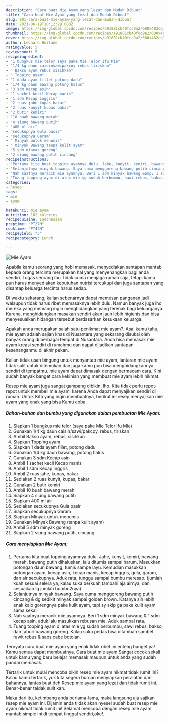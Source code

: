 ```yaml
---
description: "Cara buat Mie Ayam yang lezat dan Mudah Dibuat"
title: "Cara buat Mie Ayam yang lezat dan Mudah Dibuat"
slug: 901-cara-buat-mie-ayam-yang-lezat-dan-mudah-dibuat
date: 2021-06-19T18:12:29.083Z
image: https://img-global.cpcdn.com/recipes/a91881cb40fcc9a2/680x482cq70/mie-ayam-foto-resep-utama.jpg
thumbnail: https://img-global.cpcdn.com/recipes/a91881cb40fcc9a2/680x482cq70/mie-ayam-foto-resep-utama.jpg
cover: https://img-global.cpcdn.com/recipes/a91881cb40fcc9a2/680x482cq70/mie-ayam-foto-resep-utama.jpg
author: Leonard Holland
ratingvalue: 5
reviewcount: 5
recipeingredient:
- "1 bungkus mie telor saya pake Mie Telor Ifu Mie"
- "1/4 kg daun caisinsawipakcoy rebus tiriskan"
- " Bakso ayam rebus sisihkan"
- " Topping ayam"
- "1 dada ayam fillet potong dadu"
- "1/4 kg daun bawang potong halus"
- "3 sdm Kecap asin"
- "1 sachet kecil Kecap manis"
- "1 sdm Kecap inggris"
- "2 ruas jahe kupas bakar"
- "2 ruas kunyit kupas bakar"
- "2 butir kemiri"
- "10 buah bawang merah"
- "4 siung bawang putih"
- "400 ml air"
- "secukupnya Gula pasir"
- "secukupnya Garam"
- " Minyak untuk menumis"
- " Minyak Bawang tanpa kulit ayam"
- "5 sdm minyak goreng"
- "2 siung bawang putih cincang"
recipeinstructions:
- "Pertama kita buat topping ayamnya dulu. Jahe, kunyit, kemiri, bawang merah, bawang putih dihaluskan, lalu ditumis sampai harum. Masukkan potongan daun bawang, tumis sampe layu. Kemudian masukkan potongan ayam, kecap asin, kecap manis, kecap inggris, gula, garam, dan air secukupnya. Aduk rata, tunggu sampai bumbu meresap. (jumlah kuah sesuai selera ya, kalau suka berkuah tambahi aja airnya, dan sesuaikan lg jumlah bumbu2nya)."
- "Selanjutnya minyak bawang. Saya cuma menggoreng bawang putih cincang &amp; dg sedikit minyak sampai golden brown. Katanya sih lebih enak kalo gorengnya pake kulit ayam, tapi sy skip ga pake kulit ayam sama sekali"
- "Nah saatnya meracik mie ayamnya. Beri 1 sdm minyak bawang &amp; 1 sdm kecap asin, aduk lalu masukkan rebusan mie. Aduk sampai rata."
- "Tuang topping ayam di atas mie yg sudah berbumbu, sawi rebus, bakso, dan taburi bawang goreng. Kalau suka pedas bisa ditambah sambel rawit rebus &amp; saos cabe botolan."
categories:
- Resep
tags:
- mie
- ayam

katakunci: mie ayam 
nutrition: 182 calories
recipecuisine: Indonesian
preptime: "PT27M"
cooktime: "PT42M"
recipeyield: "3"
recipecategory: Lunch

---
```



![Mie Ayam](https://img-global.cpcdn.com/recipes/a91881cb40fcc9a2/680x482cq70/mie-ayam-foto-resep-utama.jpg)

Apabila kamu seorang yang hobi memasak, menyediakan santapan mantab kepada orang tercinta merupakan hal yang menyenangkan bagi anda sendiri. Tugas seorang ibu Tidak cuma menjaga rumah saja, tetapi kamu pun harus menyediakan kebutuhan nutrisi tercukupi dan juga santapan yang disantap keluarga tercinta harus sedap.

Di waktu  sekarang, kalian sebenarnya dapat memesan panganan jadi walaupun tidak harus ribet memasaknya lebih dulu. Namun banyak juga lho mereka yang memang ingin menghidangkan yang terenak bagi keluarganya. Karena, menghidangkan masakan sendiri akan jauh lebih higienis dan bisa menyesuaikan hidangan tersebut berdasarkan kesukaan keluarga. 



Apakah anda merupakan salah satu penikmat mie ayam?. Asal kamu tahu, mie ayam adalah sajian khas di Nusantara yang sekarang disukai oleh banyak orang di berbagai tempat di Nusantara. Anda bisa memasak mie ayam kreasi sendiri di rumahmu dan dapat dijadikan santapan kesenanganmu di akhir pekan.

Kalian tidak usah bingung untuk menyantap mie ayam, lantaran mie ayam tidak sulit untuk ditemukan dan juga kamu pun bisa menghidangkannya sendiri di tempatmu. mie ayam dapat dimasak dengan bermacam cara. Kini sudah banyak banget cara kekinian yang membuat mie ayam lebih nikmat.

Resep mie ayam juga sangat gampang dibikin, lho. Kita tidak perlu repot-repot untuk membeli mie ayam, karena Anda dapat menyajikan sendiri di rumah. Untuk Kita yang ingin membuatnya, berikut ini resep menyajikan mie ayam yang enak yang bisa Kamu coba.

<!--inarticleads1-->

##### Bahan-bahan dan bumbu yang digunakan dalam pembuatan Mie Ayam:

1. Siapkan 1 bungkus mie telor (saya pake Mie Telor Ifu Mie)
1. Gunakan 1/4 kg daun caisin/sawi/pakcoy, rebus, tiriskan
1. Ambil  Bakso ayam, rebus, sisihkan
1. Siapkan  Topping ayam
1. Siapkan 1 dada ayam fillet, potong dadu
1. Gunakan 1/4 kg daun bawang, potong halus
1. Gunakan 3 sdm Kecap asin
1. Ambil 1 sachet kecil Kecap manis
1. Ambil 1 sdm Kecap inggris
1. Ambil 2 ruas jahe, kupas, bakar
1. Sediakan 2 ruas kunyit, kupas, bakar
1. Gunakan 2 butir kemiri
1. Ambil 10 buah bawang merah
1. Siapkan 4 siung bawang putih
1. Siapkan 400 ml air
1. Sediakan secukupnya Gula pasir
1. Siapkan secukupnya Garam
1. Siapkan  Minyak untuk menumis
1. Gunakan  Minyak Bawang (tanpa kulit ayam)
1. Ambil 5 sdm minyak goreng
1. Siapkan 2 siung bawang putih, cincang




<!--inarticleads2-->

##### Cara menyiapkan Mie Ayam:

1. Pertama kita buat topping ayamnya dulu. Jahe, kunyit, kemiri, bawang merah, bawang putih dihaluskan, lalu ditumis sampai harum. Masukkan potongan daun bawang, tumis sampe layu. Kemudian masukkan potongan ayam, kecap asin, kecap manis, kecap inggris, gula, garam, dan air secukupnya. Aduk rata, tunggu sampai bumbu meresap. (jumlah kuah sesuai selera ya, kalau suka berkuah tambahi aja airnya, dan sesuaikan lg jumlah bumbu2nya).
1. Selanjutnya minyak bawang. Saya cuma menggoreng bawang putih cincang &amp; dg sedikit minyak sampai golden brown. Katanya sih lebih enak kalo gorengnya pake kulit ayam, tapi sy skip ga pake kulit ayam sama sekali
1. Nah saatnya meracik mie ayamnya. Beri 1 sdm minyak bawang &amp; 1 sdm kecap asin, aduk lalu masukkan rebusan mie. Aduk sampai rata.
1. Tuang topping ayam di atas mie yg sudah berbumbu, sawi rebus, bakso, dan taburi bawang goreng. Kalau suka pedas bisa ditambah sambel rawit rebus &amp; saos cabe botolan.




Ternyata cara buat mie ayam yang enak tidak ribet ini enteng banget ya! Kamu semua dapat membuatnya. Cara buat mie ayam Sangat cocok sekali untuk kamu yang baru belajar memasak maupun untuk anda yang sudah pandai memasak.

Tertarik untuk mulai mencoba bikin resep mie ayam nikmat tidak rumit ini? Kalau kamu tertarik, yuk kita segera buruan menyiapkan peralatan dan bahannya, lantas buat deh Resep mie ayam yang lezat dan tidak rumit ini. Benar-benar taidak sulit kan. 

Maka dari itu, ketimbang anda berlama-lama, maka langsung aja sajikan resep mie ayam ini. Dijamin anda tiidak akan nyesel sudah buat resep mie ayam nikmat tidak rumit ini! Selamat mencoba dengan resep mie ayam mantab simple ini di tempat tinggal sendiri,oke!.

